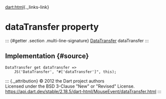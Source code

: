 [dart:html](../../dart-html/dart-html-library){._links-link}

dataTransfer property
=====================

::: {#getter .section .multi-line-signature}
[DataTransfer](../datatransfer-class) dataTransfer
:::

Implementation {#source}
--------------

``` {.language-dart data-language="dart"}
DataTransfer get dataTransfer =>
    JS('DataTransfer', "#['dataTransfer']", this);
```

::: {._attribution}
© 2012 the Dart project authors\
Licensed under the BSD 3-Clause \"New\" or \"Revised\" License.\
<https://api.dart.dev/stable/2.18.5/dart-html/MouseEvent/dataTransfer.html>
:::
